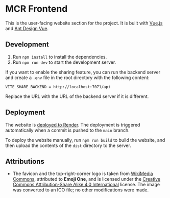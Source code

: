 # MCR Frontend

This is the user-facing website section for the project. It is built with [Vue.js](https://vuejs.org/) and [Ant Design Vue](https://www.antdv.com/).

## Development

1. Run `npm install` to install the dependencies.
2. Run `npm run dev` to start the development server.

If you want to enable the sharing feature, you can run the backend server and create a `.env` file in the root directory with the following content:

```properties
VITE_SHARE_BACKEND = http://localhost:7071/api
```

Replace the URL with the URL of the backend server if it is different.

## Deployment

The website is [deployed to Render](https://mcr.onrender.com/). The deployment is triggered automatically when a commit is pushed to the `main` branch.

To deploy the website manually, run `npm run build` to build the website, and then upload the contents of the `dist` directory to the server.

## Attributions

- The favicon and the top-right-corner logo is taken from [WikiMedia Commons](https://commons.wikimedia.org/wiki/File:Eo_circle_green_white_letter-r.svg), attributed to **Emoji One**, and is licensed under the [Creative Commons Attribution-Share Alike 4.0 International](https://creativecommons.org/licenses/by-sa/4.0/deed.en) license. The image was converted to an ICO file; no other modifications were made.
